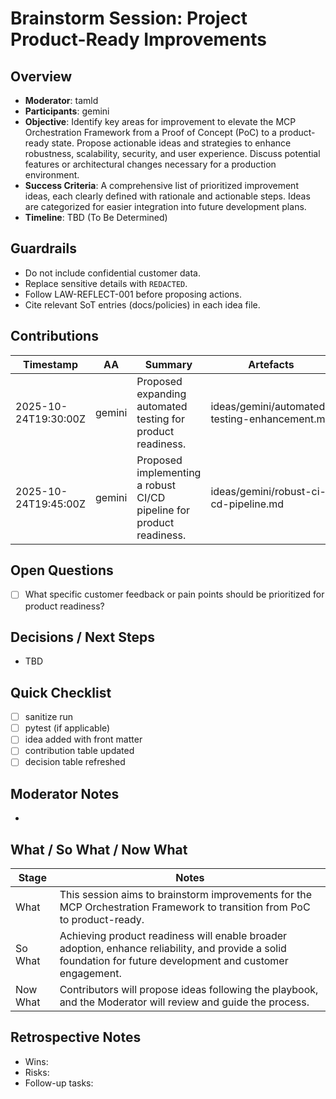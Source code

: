 # Brainstorm Session: Project Product-Ready Improvements

## Overview
- **Moderator**: tamld
- **Participants**: gemini
- **Objective**: Identify key areas for improvement to elevate the MCP Orchestration Framework from a Proof of Concept (PoC) to a product-ready state. Propose actionable ideas and strategies to enhance robustness, scalability, security, and user experience. Discuss potential features or architectural changes necessary for a production environment.
- **Success Criteria**: A comprehensive list of prioritized improvement ideas, each clearly defined with rationale and actionable steps. Ideas are categorized for easier integration into future development plans.
- **Timeline**: TBD (To Be Determined)

## Guardrails
- Do not include confidential customer data.
- Replace sensitive details with `REDACTED`.
- Follow LAW-REFLECT-001 before proposing actions.
- Cite relevant SoT entries (docs/policies) in each idea file.

## Contributions
| Timestamp | AA | Summary | Artefacts |
| --- | --- | --- | --- |
| 2025-10-24T19:30:00Z | gemini | Proposed expanding automated testing for product readiness. | ideas/gemini/automated-testing-enhancement.md |
| 2025-10-24T19:45:00Z | gemini | Proposed implementing a robust CI/CD pipeline for product readiness. | ideas/gemini/robust-ci-cd-pipeline.md |

## Open Questions
- [ ] What specific customer feedback or pain points should be prioritized for product readiness?

## Decisions / Next Steps
- TBD

## Quick Checklist
- [ ] sanitize run
- [ ] pytest (if applicable)
- [ ] idea added with front matter
- [ ] contribution table updated
- [ ] decision table refreshed

## Moderator Notes
-

## What / So What / Now What
| Stage | Notes |
| --- | --- |
| What | This session aims to brainstorm improvements for the MCP Orchestration Framework to transition from PoC to product-ready. |
| So What | Achieving product readiness will enable broader adoption, enhance reliability, and provide a solid foundation for future development and customer engagement. |
| Now What | Contributors will propose ideas following the playbook, and the Moderator will review and guide the process. |

## Retrospective Notes
- Wins:
- Risks:
- Follow-up tasks:
